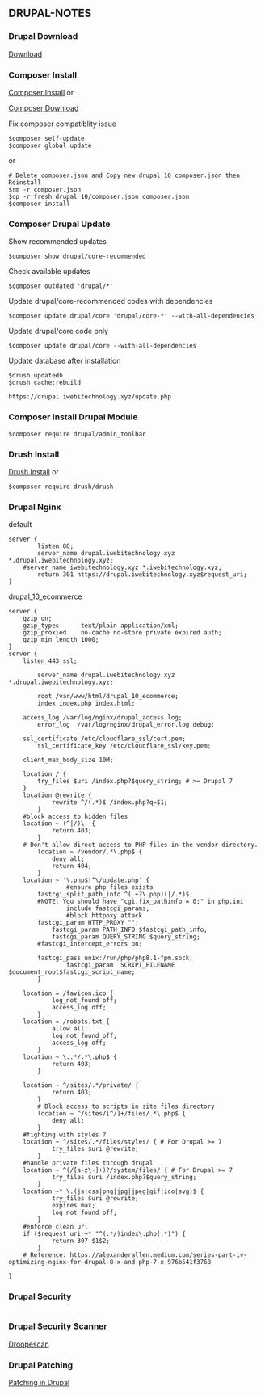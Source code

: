 ## DRUPAL-NOTES
### Drupal Download
[Download](https://www.drupal.org/download)

### Composer Install

[Composer Install](https://www.digitalocean.com/community/tutorials/how-to-install-and-use-composer-on-ubuntu-22-04) or

[Composer Download](https://getcomposer.org/download/)

Fix composer compatiblity issue
```vim
$composer self-update
$composer global update
```
or
```vim
# Delete composer.json and Copy new drupal 10 composer.json then Reinstall
$rm -r composer.json
$cp -r fresh_drupal_10/composer.json composer.json
$composer install
```
### Composer Drupal Update
Show recommended updates 
```
$composer show drupal/core-recommended
```
Check available updates
```
$composer outdated 'drupal/*'
```
Update drupal/core-recommended codes with dependencies
```
$composer update drupal/core 'drupal/core-*' --with-all-dependencies 
```
Update drupal/core code only
```
$composer update drupal/core --with-all-dependencies 
```
Update database after installation
```
$drush updatedb
$drush cache:rebuild
```
```
https://drupal.iwebitechnology.xyz/update.php
```
### Composer Install  Drupal Module
```
$composer require drupal/admin_toolbar
```
### Drush Install
[Drush Install](https://www.drush.org/13.x/install/) or 
```
$composer require drush/drush
```

### Drupal Nginx
default
```nginx
server {
        listen 80;
        server_name drupal.iwebitechnology.xyz *.drupal.iwebitechnology.xyz;
	#server_name iwebitechnology.xyz *.iwebitechnology.xyz;
        return 301 https://drupal.iwebitechnology.xyz$request_uri;
}
```
drupal_10_ecommerce
```nginx
server {
    gzip on;
    gzip_types      text/plain application/xml;
    gzip_proxied    no-cache no-store private expired auth;
    gzip_min_length 1000;
}
server {
	listen 443 ssl;

        server_name drupal.iwebitechnology.xyz *.drupal.iwebitechnology.xyz;

        root /var/www/html/drupal_10_ecommerce;
        index index.php index.html;

	access_log /var/log/nginx/drupal_access.log;
    	error_log  /var/log/nginx/drupal_error.log debug;

	ssl_certificate /etc/cloudflare_ssl/cert.pem;
        ssl_certificate_key /etc/cloudflare_ssl/key.pem;

	client_max_body_size 10M;
 
	location / {
		try_files $uri /index.php?$query_string; # >= Drupal 7
	}
	location @rewrite {
        	rewrite ^/(.*)$ /index.php?q=$1;
    	}
	#block access to hidden files
	location ~ (^|/)\. {
        	return 403;
    	}
	# Don't allow direct access to PHP files in the vendor directory.
    	location ~ /vendor/.*\.php$ {
        	deny all;
        	return 404;
    	}
	location ~ '\.php$|^\/update.php' {
                #ensure php files exists
		fastcgi_split_path_info ^(.+?\.php)(|/.*)$;
		#NOTE: You should have "cgi.fix_pathinfo = 0;" in php.ini
                include fastcgi_params;
                #block httpoxy attack
		fastcgi_param HTTP_PROXY "";
        	fastcgi_param PATH_INFO $fastcgi_path_info;
        	fastcgi_param QUERY_STRING $query_string;
		#fastcgi_intercept_errors on;
		
		fastcgi_pass unix:/run/php/php8.1-fpm.sock;
                fastcgi_param  SCRIPT_FILENAME $document_root$fastcgi_script_name;
        }

	location = /favicon.ico {
        	log_not_found off;
        	access_log off;
    	}
	location = /robots.txt {
        	allow all;
        	log_not_found off;
        	access_log off;
    	}
	location ~ \..*/.*\.php$ {
        	return 403;
    	}

   	location ~ ^/sites/.*/private/ {
        	return 403;
    	}
    	# Block access to scripts in site files directory
    	location ~ ^/sites/[^/]+/files/.*\.php$ {
        	deny all;
    	}
	#fighting with styles ?
	location ~ ^/sites/.*/files/styles/ { # For Drupal >= 7
        	try_files $uri @rewrite;
    	}
	#handle private files through drupal
	location ~ ^(/[a-z\-]+)?/system/files/ { # For Drupal >= 7
        	try_files $uri /index.php?$query_string;
    	}
	location ~* \.(js|css|png|jpg|jpeg|gif|ico|svg)$ {
        	try_files $uri @rewrite;
        	expires max;
        	log_not_found off;
    	}
	#enforce clean url
	if ($request_uri ~* "^(.*/)index\.php(.*)") {
        	return 307 $1$2;
    	}
	# Reference: https://alexanderallen.medium.com/series-part-iv-optimizing-nginx-for-drupal-8-x-and-php-7-x-976b541f3768

}
```
### Drupal Security
```
```
### Drupal Security Scanner
[Droopescan](https://github.com/SamJoan/droopescan)
### Drupal Patching
[Patching in Drupal](https://youtu.be/dHnqYpqiTfs?si=KipA6pTB8JbOxz4R)
